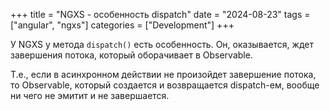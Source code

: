 +++
title = "NGXS - особенность dispatch"
date = "2024-08-23"
tags = ["angular", "ngxs"]
categories = ["Development"]
+++

У NGXS у метода `dispatch()` есть особенность. Он, оказывается, ждет завершения потока, который оборачивает в Observable.

Т.е., если в асинхронном действии не произойдет завершение потока, то Observable, который создается и возвращается dispatch-ем, вообще ни чего не эмитит и не завершается.
